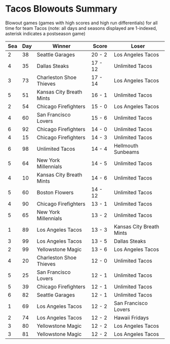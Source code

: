 # Tacos Blowouts Summary



Blowout games (games with high scores and high run differentials) for all time for team Tacos (note: all days and seasons displayed are 1-indexed, asterisk indicates a postseason game)


| Sea | Day | Winner | Score | Loser | 
| ------ |------ |------ |------ |------ |
| 2 | 38 | Seattle Garages | 20 - 2 | Los Angeles Tacos | 
| 4 | 35 | Dallas Steaks | 17 - 12 | Unlimited Tacos | 
| 3 | 73 | Charleston Shoe Thieves | 17 - 14 | Los Angeles Tacos | 
| 5 | 51 | Kansas City Breath Mints | 16 - 1 | Unlimited Tacos | 
| 2 | 54 | Chicago Firefighters | 15 - 0 | Los Angeles Tacos | 
| 4 | 60 | San Francisco Lovers | 15 - 6 | Unlimited Tacos | 
| 6 | 92 | Chicago Firefighters | 14 - 0 | Unlimited Tacos | 
| 4 | 15 | Chicago Firefighters | 14 - 3 | Unlimited Tacos | 
| 6 | 98 | Unlimited Tacos | 14 - 4 | Hellmouth Sunbeams | 
| 5 | 64 | New York Millennials | 14 - 5 | Unlimited Tacos | 
| 4 | 10 | Kansas City Breath Mints | 14 - 6 | Unlimited Tacos | 
| 5 | 60 | Boston Flowers | 14 - 12 | Unlimited Tacos | 
| 4 | 90 | Chicago Firefighters | 13 - 1 | Unlimited Tacos | 
| 5 | 65 | New York Millennials | 13 - 2 | Unlimited Tacos | 
| 1 | 89 | Los Angeles Tacos | 13 - 3 | Kansas City Breath Mints | 
| 3 | 99 | Los Angeles Tacos | 13 - 5 | Dallas Steaks | 
| 2 | 99 | Yellowstone Magic | 13 - 6 | Los Angeles Tacos | 
| 4 | 20 | Charleston Shoe Thieves | 12 - 0 | Unlimited Tacos | 
| 5 | 25 | San Francisco Lovers | 12 - 1 | Unlimited Tacos | 
| 5 | 39 | Chicago Firefighters | 12 - 1 | Unlimited Tacos | 
| 6 | 82 | Seattle Garages | 12 - 1 | Unlimited Tacos | 
| 1 | 69 | Los Angeles Tacos | 12 - 2 | San Francisco Lovers | 
| 2 | 74 | Los Angeles Tacos | 12 - 2 | Hawaii Fridays | 
| 3 | 80 | Yellowstone Magic | 12 - 2 | Los Angeles Tacos | 
| 3 | 81 | Yellowstone Magic | 12 - 2 | Los Angeles Tacos | 


